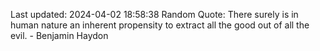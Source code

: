 Last updated: 2024-04-02 18:58:38
Random Quote: There surely is in human nature an inherent propensity to extract all the good out of all the evil. - Benjamin Haydon